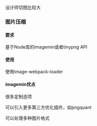设计师切图比较大



### 图片压缩

#### 要求

基于Node库的imagemin或者tinypng API

#### 使用

使用image-webpack-loader





#### imagemin优点

很多定制选项

可以引入更多第三方优化插件，如pngquant

可以处理多种图片格式